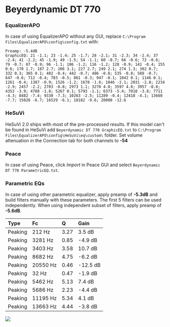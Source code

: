 # Beyerdynamic DT 770

### EqualizerAPO
In case of using EqualizerAPO without any GUI, replace `C:\Program Files\EqualizerAPO\config\config.txt`
with:
```
Preamp: -5.4dB
GraphicEQ: 21 -1.1; 23 -1.4; 25 -1.7; 28 -2.1; 31 -2.3; 34 -2.4; 37 -2.4; 41 -2.2; 45 -1.9; 49 -1.5; 54 -1.1; 60 -0.7; 66 -0.6; 72 -0.6; 79 -0.7; 87 -0.9; 96 -1.1; 106 -1.2; 116 -1.2; 128 -0.9; 141 -0.4; 155 0.6; 170 1.7; 187 2.7; 206 3.1; 227 2.7; 249 2.1; 274 1.3; 302 0.7; 332 0.3; 365 0.1; 402 -0.4; 442 -0.7; 486 -0.8; 535 -0.8; 588 -0.7; 647 -0.6; 712 -0.4; 783 -0.5; 861 -0.3; 947 -0.1; 1042 0.1; 1146 0.1; 1261 -0.4; 1387 -0.9; 1526 -1.2; 1678 -1.6; 1846 -2.1; 2031 -2.8; 2234 -2.9; 2457 -2.2; 2703 -0.8; 2973 1.1; 3270 4.0; 3597 4.8; 3957 -0.8; 4353 -3.9; 4788 -1.8; 5267 0.1; 5793 -1.1; 6373 -5.4; 7010 -3.8; 7711 -4.3; 8482 -7.4; 9330 -7.3; 10263 -2.5; 11289 -0.4; 12418 -4.1; 13660 -7.7; 15026 -6.7; 16529 -6.1; 18182 -9.6; 20000 -12.6
```

### HeSuVi
HeSuVi 2.0 ships with most of the pre-processed results. If this model can't be found in HeSuVi add
`Beyerdynamic DT 770 GraphicEQ.txt` to `C:\Program Files\EqualizerAPO\config\HeSuVi\eq\custom\` folder.
Set volume attenuation in the Connection tab for both channels to **-54**

### Peace
In case of using Peace, click *Import* in Peace GUI and select `Beyerdynamic DT 770 ParametricEQ.txt`.

### Parametric EQs
In case of using other parametric equalizer, apply preamp of **-5.3dB** and build filters manually
with these parameters. The first 5 filters can be used independently.
When using independent subset of filters, apply preamp of **-5.6dB**.

| Type    | Fc       |    Q | Gain     |
|:--------|:---------|:-----|:---------|
| Peaking | 212 Hz   | 3.27 | 3.5 dB   |
| Peaking | 3281 Hz  | 0.85 | -4.9 dB  |
| Peaking | 3403 Hz  | 3.58 | 10.7 dB  |
| Peaking | 8682 Hz  | 4.75 | -6.2 dB  |
| Peaking | 20550 Hz | 0.46 | -12.5 dB |
| Peaking | 32 Hz    | 0.47 | -1.9 dB  |
| Peaking | 5462 Hz  | 5.13 | 7.4 dB   |
| Peaking | 5686 Hz  | 2.23 | -4.4 dB  |
| Peaking | 11195 Hz | 5.34 | 4.1 dB   |
| Peaking | 13663 Hz | 4.44 | -3.8 dB  |

![](https://raw.githubusercontent.com/jaakkopasanen/AutoEq/master/results/rtings/avg/Beyerdynamic%20DT%20770/Beyerdynamic%20DT%20770.png)
